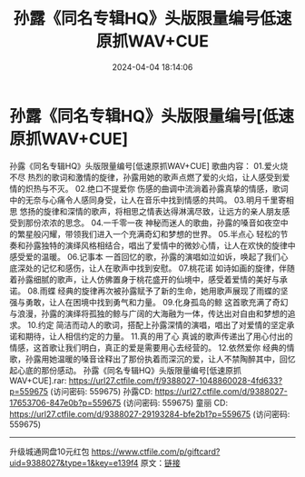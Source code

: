 ﻿---
title: 孙露《同名专辑HQ》头版限量编号低速原抓WAV+CUE
date: 2024-04-04 18:14:06
categories: 新碟专辑、稀有等精品
tags: 华语中文
---
# 孙露《同名专辑HQ》头版限量编号[低速原抓WAV+CUE]

孙露《同名专辑HQ》头版限量编号[低速原抓WAV+CUE]
歌曲内容：
01.爱火烧不尽
热烈的歌词和激情的旋律，孙露用她的歌声点燃了爱的火焰，让人感受到爱情的炽热与不灭。
02.绝口不提爱你
伤感的曲调中流淌着孙露真挚的情感，歌词中的无奈与心痛令人感同身受，让人在音乐中找到情感的共鸣。
03.明月千里寄相思
悠扬的旋律和深情的歌声，将相思之情表达得淋漓尽致，让远方的亲人朋友感受到那份浓浓的思念。
04.一千零一夜
神秘而迷人的歌曲，孙露的嗓音如夜空中的繁星般闪耀，带领我们进入一个充满奇幻和梦想的世界。
05.半点心
轻松的节奏和孙露独特的演绎风格相结合，唱出了爱情中的微妙心情，让人在欢快的旋律中感受爱的温暖。
06.记事本
一首回忆的歌，孙露的演唱如泣如诉，唤起了我们心底深处的记忆和感伤，让人在歌声中找到安慰。
07.桃花诺
如诗如画的旋律，伴随着孙露细腻的歌声，让人仿佛置身于桃花盛开的仙境中，感受着爱情的美好与承诺。
08.雨蝶
经典的旋律再次被孙露赋予了新的生命，她用歌声展现了雨蝶的坚强与勇敢，让人在困境中找到勇气和力量。
09.化身孤岛的鲸
这首歌充满了奇幻与浪漫，孙露的演绎将孤独的鲸与广阔的大海融为一体，传达出对自由和梦想的追求。
10.约定
简洁而动人的歌词，搭配上孙露深情的演唱，唱出了对爱情的坚定承诺和期待，让人相信约定的力量。
11.真的用了心
真诚的歌声传递出了用心付出的情感，这首歌让我们明白，真正的爱是需要用心去经营的。
12.依然爱你
经典的情歌，孙露用她温暖的嗓音诠释出了那份执着而深沉的爱，让人不禁陶醉其中，回忆起心底的那份感动。
孙露《同名专辑HQ》头版限量编号[低速原抓WAV+CUE].rar: https://url27.ctfile.com/f/9388027-1048860028-4fd633?p=559675
(访问密码: 559675)
孙露CD: https://url27.ctfile.com/d/9388027-17653706-847e0b?p=559675
(访问密码: 559675)
童丽 CD: https://url27.ctfile.com/d/9388027-29193284-bfe2b1?p=559675
(访问密码: 559675)
**************************
升级城通网盘10元红包 https://www.ctfile.com/p/giftcard?uid=9388027&type=1&key=e139f4
原文：[链接](https://blog.sina.com.cn/s/blog_1647c7e76010314zx.html)